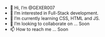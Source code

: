 - 👋 Hi, I’m @GEXER007
- 👀 I’m interested in Full-Stack development.
- 🌱 I’m currently learning CSS, HTML and JS.
- 💞️ I’m looking to collaborate on ... Soon
- 📫 How to reach me ... Soon

<!---
GEXER007/GEXER007 is a ✨ special ✨ repository because its `README.md` (this file) appears on your GitHub profile.
You can click the Preview link to take a look at your changes.
--->
